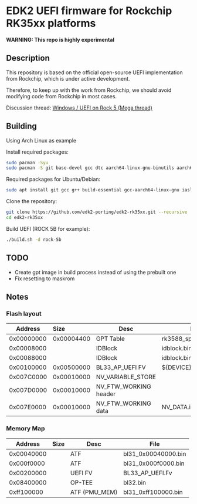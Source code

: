 # EDK2 UEFI firmware for Rockchip RK35xx platforms

**WARNING: This repo is highly experimental**

## Description

This repository is based on the official open-source UEFI implementation from Rockchip, which is under active development.

Therefore, to keep up with the work from Rockchip, we should avoid modifying code from Rockchip in most cases.

Discussion thread: [Windows / UEFI on Rock 5 (Mega thread)](https://forum.radxa.com/t/windows-uefi-on-rock-5-mega-thread/12924)

## Building

Using Arch Linux as example

Install required packages:
```bash
sudo pacman -Syu
sudo pacman -S git base-devel gcc dtc aarch64-linux-gnu-binutils aarch64-linux-gnu-gcc aarch64-linux-gnu-glibc python python-pyelftools iasl --needed
```

Required packages for Ubuntu/Debian:
```bash
sudo apt install git gcc g++ build-essential gcc-aarch64-linux-gnu iasl python3-pyelftools
```

Clone the repository:
```bash
git clone https://github.com/edk2-porting/edk2-rk35xx.git --recursive
cd edk2-rk35xx
```

Build UEFI (ROCK 5B for example):
```bash
./build.sh -d rock-5b
```

## TODO
 - Create gpt image in build process instead of using the prebuilt one
 - Fix resetting to maskrom

## Notes

### Flash layout

| Address    | Size       | Desc                  | File                   |
| ---------- | :--------- | --------------------- | ---------------------- |
| 0x00000000 | 0x00004400 | GPT Table             | rk3588_spi_nor_gpt.img |
| 0x00008000 |            | IDBlock               | idblock.bin            |
| 0x00088000 |            | IDBlock               | idblock.bin            |
| 0x00100000 | 0x00500000 | BL33_AP_UEFI FV       | ${DEVICE}_EFI.itb      |
| 0x007C0000 | 0x00010000 | NV_VARIABLE_STORE     |                        |
| 0x007D0000 | 0x00010000 | NV_FTW_WORKING header |                        |
| 0x007E0000 | 0x00010000 | NV_FTW_WORKING data   | NV_DATA.img            |

### Memory Map

| Address    | Size | Desc          | File                |
| ---------- | :--: | ------------- | ------------------- |
| 0x00040000 |      | ATF           | bl31_0x00040000.bin |
| 0x000f0000 |      | ATF           | bl31_0x000f0000.bin |
| 0x00200000 |      | UEFI FV       | BL33_AP_UEFI.Fv     |
| 0x08400000 |      | OP-TEE        | bl32.bin            |
| 0xff100000 |      | ATF (PMU_MEM) | bl31_0xff100000.bin |
